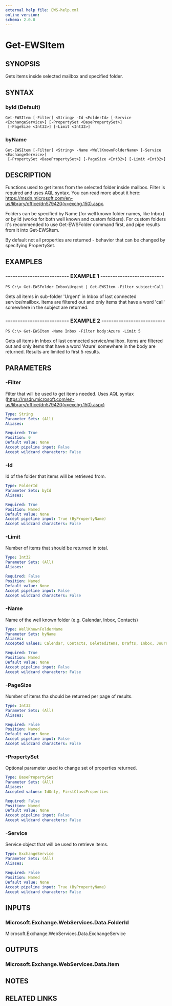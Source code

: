 ```yaml
---
external help file: EWS-help.xml
online version: 
schema: 2.0.0
---
```


# Get-EWSItem

## SYNOPSIS
Gets items inside selected mailbox and specified folder. 

## SYNTAX

### byId (Default)
```
Get-EWSItem [-Filter] <String> -Id <FolderId> [-Service <ExchangeService>] [-PropertySet <BasePropertySet>]
 [-PageSize <Int32>] [-Limit <Int32>]
```

### byName
```
Get-EWSItem [-Filter] <String> -Name <WellKnownFolderName> [-Service <ExchangeService>]
 [-PropertySet <BasePropertySet>] [-PageSize <Int32>] [-Limit <Int32>]
```

## DESCRIPTION
Functions used to get items from the selected folder inside mailbox.
Filter is required and uses AQL syntax.
You can read more about it here: https://msdn.microsoft.com/en-us/library/office/dn579420(v=exchg.150).aspx.

Folders can be specified by Name (for well known folder names, like Inbox) or by Id (works for both well known and custom folders).
For custom folders it's recommended to use Get-EWSFolder command first, and pipe results from it into Get-EWSItem.

By default not all properties are returned - behavior that can be changed by specifying PropertySet.

## EXAMPLES

### -------------------------- EXAMPLE 1 --------------------------
```
PS C:\> Get-EWSFolder Inbox\Urgent | Get-EWSItem -Filter subject:Call
```

Gets all items in sub-folder 'Urgent' in Inbox of last connected service/mailbox.
Items are filtered out and only items that have a word 'call' somewhere in the subject are returned.

### -------------------------- EXAMPLE 2 --------------------------
```
PS C:\> Get-EWSItem -Name Inbox -Filter body:Azure -Limit 5
```

Gets all items in Inbox of last connected service/mailbox.
Items are filtered out and only items that have a word 'Azure' somewhere in the body are returned.
Results are limited to first 5 results.

## PARAMETERS

### -Filter
Filter that will be used to get items needed.
Uses AQL syntax (https://msdn.microsoft.com/en-us/library/office/dn579420(v=exchg.150).aspx)

```yaml
Type: String
Parameter Sets: (All)
Aliases: 

Required: True
Position: 0
Default value: None
Accept pipeline input: False
Accept wildcard characters: False
```

### -Id
Id of the folder that items will be retrieved from.

```yaml
Type: FolderId
Parameter Sets: byId
Aliases: 

Required: True
Position: Named
Default value: None
Accept pipeline input: True (ByPropertyName)
Accept wildcard characters: False
```

### -Limit
Number of items that should be returned in total.

```yaml
Type: Int32
Parameter Sets: (All)
Aliases: 

Required: False
Position: Named
Default value: None
Accept pipeline input: False
Accept wildcard characters: False
```

### -Name
Name of the well known folder (e.g. Calendar, Inbox, Contacts)

```yaml
Type: WellKnownFolderName
Parameter Sets: byName
Aliases: 
Accepted values: Calendar, Contacts, DeletedItems, Drafts, Inbox, Journal, Notes, Outbox, SentItems, Tasks, MsgFolderRoot, PublicFoldersRoot, Root, JunkEmail, SearchFolders, VoiceMail, RecoverableItemsRoot, RecoverableItemsDeletions, RecoverableItemsVersions, RecoverableItemsPurges, ArchiveRoot, ArchiveMsgFolderRoot, ArchiveDeletedItems, ArchiveRecoverableItemsRoot, ArchiveRecoverableItemsDeletions, ArchiveRecoverableItemsVersions, ArchiveRecoverableItemsPurges, SyncIssues, Conflicts, LocalFailures, ServerFailures, RecipientCache, QuickContacts, ConversationHistory, ToDoSearch

Required: True
Position: Named
Default value: None
Accept pipeline input: False
Accept wildcard characters: False
```

### -PageSize
Number of items tha should be returned per page of results.

```yaml
Type: Int32
Parameter Sets: (All)
Aliases: 

Required: False
Position: Named
Default value: None
Accept pipeline input: False
Accept wildcard characters: False
```

### -PropertySet
Optional parameter used to change set of properties returned.

```yaml
Type: BasePropertySet
Parameter Sets: (All)
Aliases: 
Accepted values: IdOnly, FirstClassProperties

Required: False
Position: Named
Default value: None
Accept pipeline input: False
Accept wildcard characters: False
```

### -Service
Service object that will be used to retrieve items.

```yaml
Type: ExchangeService
Parameter Sets: (All)
Aliases: 

Required: False
Position: Named
Default value: None
Accept pipeline input: True (ByPropertyName)
Accept wildcard characters: False
```

## INPUTS

### Microsoft.Exchange.WebServices.Data.FolderId
Microsoft.Exchange.WebServices.Data.ExchangeService


## OUTPUTS

### Microsoft.Exchange.WebServices.Data.Item


## NOTES

## RELATED LINKS

